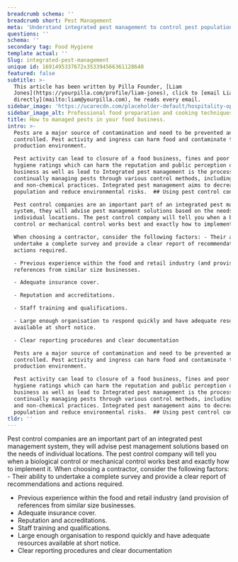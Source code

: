 ```yaml
---
breadcrumb schema: ''
breadcrumb short: Pest Management
meta: 'Understand integrated pest management to control pest population. '
questions: ''
schema: ''
secondary tag: Food Hygiene
template actual: ''
Slug: integrated-pest-management
unique id: 1691495337672x353394566361128640
featured: false
subtitle: >-
  This article has been written by Pilla Founder, [Liam
  Jones](https://yourpilla.com/profile/liam-jones), click to [email Liam
  directly](mailto:liam@yourpilla.com), he reads every email.
sidebar_image: 'https://ucarecdn.com/placeholder-default/hospitality-operations.jpg'
sidebar_image_alt: Professional food preparation and cooking techniques
title: How to managed pests in your food business.
intro: >-
  Pests are a major source of contamination and need to be prevented and
  controlled. Pest activity and ingress can harm food and contaminate the food
  production environment.

  Pest activity can lead to closure of a food business, fines and poor food
  hygiene ratings which can harm the reputation and public perception of a
  business as well as lead to Integrated pest management is the process of
  continually managing pests through various control methods, including chemical
  and non-chemical practices. Integrated pest management aims to decrease pest
  population and reduce environmental risks.  ## Using pest control contractors

  Pest control companies are an important part of an integrated pest management
  system, they will advise pest management solutions based on the needs of
  individual locations. The pest control company will tell you when a biological
  control or mechanical control works best and exactly how to implement it.

  When choosing a contractor, consider the following factors: - Their ability to
  undertake a complete survey and provide a clear report of recommendations and
  actions required.

  - Previous experience within the food and retail industry (and provision of
  references from similar size businesses.

  - Adequate insurance cover.

  - Reputation and accreditations.

  - Staff training and qualifications.

  - Large enough organisation to respond quickly and have adequate resources
  available at short notice.

  - Clear reporting procedures and clear documentation

  Pests are a major source of contamination and need to be prevented and
  controlled. Pest activity and ingress can harm food and contaminate the food
  production environment.

  Pest activity can lead to closure of a food business, fines and poor food
  hygiene ratings which can harm the reputation and public perception of a
  business as well as lead to Integrated pest management is the process of
  continually managing pests through various control methods, including chemical
  and non-chemical practices. Integrated pest management aims to decrease pest
  population and reduce environmental risks.  ## Using pest control contractors
tldr: ''
---
```

Pest control companies are an important part of an integrated pest management system, they will advise pest management solutions based on the needs of individual locations. The pest control company will tell you when a biological control or mechanical control works best and exactly how to implement it. 
When choosing a contractor, consider the following factors: - Their ability to undertake a complete survey and provide a clear report of recommendations and actions required.
- Previous experience within the food and retail industry (and provision of references from similar size businesses.
- Adequate insurance cover.
- Reputation and accreditations.
- Staff training and qualifications.
- Large enough organisation to respond quickly and have adequate resources available at short notice.
- Clear reporting procedures and clear documentation
